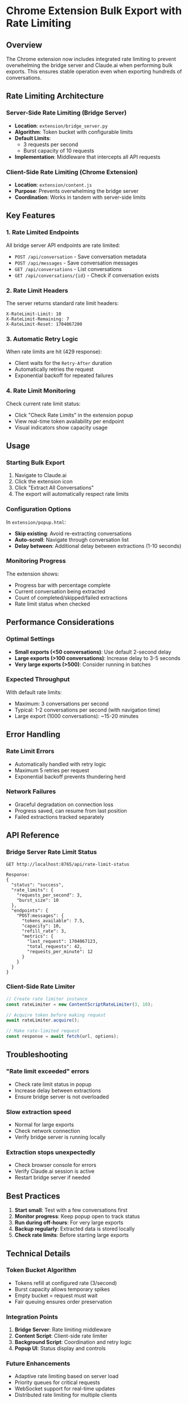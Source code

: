 # Chrome Extension Bulk Export with Rate Limiting

## Overview

The Chrome extension now includes integrated rate limiting to prevent overwhelming the bridge server and Claude.ai when performing bulk exports. This ensures stable operation even when exporting hundreds of conversations.

## Rate Limiting Architecture

### Server-Side Rate Limiting (Bridge Server)
- **Location**: `extension/bridge_server.py`
- **Algorithm**: Token bucket with configurable limits
- **Default Limits**: 
  - 3 requests per second
  - Burst capacity of 10 requests
- **Implementation**: Middleware that intercepts all API requests

### Client-Side Rate Limiting (Chrome Extension)
- **Location**: `extension/content.js`
- **Purpose**: Prevents overwhelming the bridge server
- **Coordination**: Works in tandem with server-side limits

## Key Features

### 1. Rate Limited Endpoints
All bridge server API endpoints are rate limited:
- `POST /api/conversation` - Save conversation metadata
- `POST /api/messages` - Save conversation messages
- `GET /api/conversations` - List conversations
- `GET /api/conversations/{id}` - Check if conversation exists

### 2. Rate Limit Headers
The server returns standard rate limit headers:
```
X-RateLimit-Limit: 10
X-RateLimit-Remaining: 7
X-RateLimit-Reset: 1704067200
```

### 3. Automatic Retry Logic
When rate limits are hit (429 response):
- Client waits for the `Retry-After` duration
- Automatically retries the request
- Exponential backoff for repeated failures

### 4. Rate Limit Monitoring
Check current rate limit status:
- Click "Check Rate Limits" in the extension popup
- View real-time token availability per endpoint
- Visual indicators show capacity usage

## Usage

### Starting Bulk Export
1. Navigate to Claude.ai
2. Click the extension icon
3. Click "Extract All Conversations"
4. The export will automatically respect rate limits

### Configuration Options
In `extension/popup.html`:
- **Skip existing**: Avoid re-extracting conversations
- **Auto-scroll**: Navigate through conversation list
- **Delay between**: Additional delay between extractions (1-10 seconds)

### Monitoring Progress
The extension shows:
- Progress bar with percentage complete
- Current conversation being extracted
- Count of completed/skipped/failed extractions
- Rate limit status when checked

## Performance Considerations

### Optimal Settings
- **Small exports (<50 conversations)**: Use default 2-second delay
- **Large exports (>100 conversations)**: Increase delay to 3-5 seconds
- **Very large exports (>500)**: Consider running in batches

### Expected Throughput
With default rate limits:
- Maximum: 3 conversations per second
- Typical: 1-2 conversations per second (with navigation time)
- Large export (1000 conversations): ~15-20 minutes

## Error Handling

### Rate Limit Errors
- Automatically handled with retry logic
- Maximum 5 retries per request
- Exponential backoff prevents thundering herd

### Network Failures
- Graceful degradation on connection loss
- Progress saved, can resume from last position
- Failed extractions tracked separately

## API Reference

### Bridge Server Rate Limit Status
```
GET http://localhost:8765/api/rate-limit-status

Response:
{
  "status": "success",
  "rate_limits": {
    "requests_per_second": 3,
    "burst_size": 10
  },
  "endpoints": {
    "POST:messages": {
      "tokens_available": 7.5,
      "capacity": 10,
      "refill_rate": 3,
      "metrics": {
        "last_request": 1704067123,
        "total_requests": 42,
        "requests_per_minute": 12
      }
    }
  }
}
```

### Client-Side Rate Limiter
```javascript
// Create rate limiter instance
const rateLimiter = new ContentScriptRateLimiter(3, 10);

// Acquire token before making request
await rateLimiter.acquire();

// Make rate-limited request
const response = await fetch(url, options);
```

## Troubleshooting

### "Rate limit exceeded" errors
- Check rate limit status in popup
- Increase delay between extractions
- Ensure bridge server is not overloaded

### Slow extraction speed
- Normal for large exports
- Check network connection
- Verify bridge server is running locally

### Extraction stops unexpectedly
- Check browser console for errors
- Verify Claude.ai session is active
- Restart bridge server if needed

## Best Practices

1. **Start small**: Test with a few conversations first
2. **Monitor progress**: Keep popup open to track status
3. **Run during off-hours**: For very large exports
4. **Backup regularly**: Extracted data is stored locally
5. **Check rate limits**: Before starting large exports

## Technical Details

### Token Bucket Algorithm
- Tokens refill at configured rate (3/second)
- Burst capacity allows temporary spikes
- Empty bucket = request must wait
- Fair queuing ensures order preservation

### Integration Points
1. **Bridge Server**: Rate limiting middleware
2. **Content Script**: Client-side rate limiter
3. **Background Script**: Coordination and retry logic
4. **Popup UI**: Status display and controls

### Future Enhancements
- Adaptive rate limiting based on server load
- Priority queues for critical requests
- WebSocket support for real-time updates
- Distributed rate limiting for multiple clients